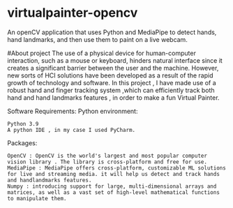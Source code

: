 # virtualpainter-opencv
An openCV application that uses Python and MediaPipe to detect hands, hand landmarks, and then use them to paint on a live webcam. 

#About project
The use of a physical device for human-computer interaction, such as a mouse or keyboard, hinders natural interface since it creates a significant barrier between the user and the machine.
However, new sorts of HCI solutions have been developed as a result of the rapid growth of technology and software.
In this project , I have made use of a robust hand and finger tracking system ,which can efficiently track both hand and hand landmarks features , in order to make a fun Virtual Painter.

Software Requirements:
Python environment:

    Python 3.9
    A python IDE , in my case I used PyCharm.

Packages:

    OpenCV : OpenCV is the world's largest and most popular computer vision library . The library is cross-platform and free for use.
    MediaPipe : MediaPipe offers cross-platform, customizable ML solutions for live and streaming media. it will help us detect and track hands and handlandmarks features.
    Numpy : introducing support for large, multi-dimensional arrays and matrices, as well as a vast set of high-level mathematical functions to manipulate them.

